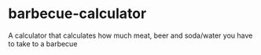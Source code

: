 # barbecue-calculator
A calculator that calculates how much meat, beer and soda/water you have to take to a barbecue
